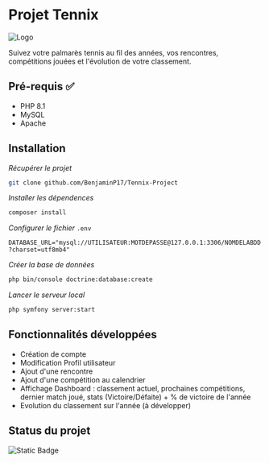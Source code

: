 # Projet Tennix

![Logo](https://https://github.com/BenjaminP17/Tennix-Project/blob/main/public/images/illustration_dashboard.png)

Suivez votre palmarès tennis au fil des années, vos rencontres, compétitions jouées et l'évolution de votre classement.

## Pré-requis :white_check_mark:

- PHP 8.1
- MySQL
- Apache

## Installation

_Récupérer le projet_

```sh
git clone github.com/BenjaminP17/Tennix-Project
```

_Installer les dépendences_ 

```sh
composer install
```

_Configurer le fichier_ `.env`

`DATABASE_URL="mysql://UTILISATEUR:MOTDEPASSE@127.0.0.1:3306/NOMDELABDD?charset=utf8mb4"`

_Créer la base de données_

```sh
php bin/console doctrine:database:create
```

_Lancer le serveur local_

```sh
php symfony server:start
```

## Fonctionnalités développées

- Création de compte
- Modification Profil utilisateur
- Ajout d'une rencontre
- Ajout d'une compétition au calendrier
- Affichage Dashboard : classement actuel, prochaines compétitions, dernier match joué, stats (Victoire/Défaite) + % de victoire de l'année
- Evolution du classement sur l'année (à développer)

## Status du projet

![Static Badge](https://img.shields.io/badge/En%20cours-green)
